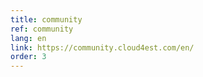 ```yaml
---
title: community
ref: community
lang: en
link: https://community.cloud4est.com/en/
order: 3
---
```

